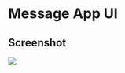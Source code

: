 # Message App UI
## Screenshot
<img src="D:\My Code\ui\src\main\resources\ui\Screenshot 2023-12-07 102501.png"/>
